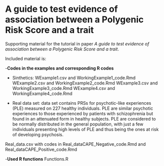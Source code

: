 # A guide to test evidence of association between a Polygenic Risk Score and a trait

Supporting material for the tutorial in paper *A guide to test evidence of association between a Polygenic Risk Score and a trait*.

Included material is: 
 
-**Codes in the examples and corresponding R codes**
   - Sinthetics: 
   WExample1.csv and WorkingExample1_code.Rmd
   WExample2.csv and WorkingExample2_code.Rmd
   WExample3.csv and WorkingExample3_code.Rmd
   WExample4.csv and WorkingExample4_code.Rmd
   
   - Real data set:  data set contains PRSs for psychotic-like experiences (PLE) measured on 227 healthy individuals. PLE are similar psychotic experiences to those experienced by patients with schizophrenia but found in an attenuated form in healthy subjects. PLE are considered to be normally distributed in the general population, with just a few individuals presenting high levels of PLE and thus being the ones at risk of developing psychosis. 
   
   Real_data.csv with codes in Real_dataCAPE_Negative_code.Rmd and Real_dataCAPE_Positive_code.Rmd
   
   
-**Used R functions**
   Functions.R

